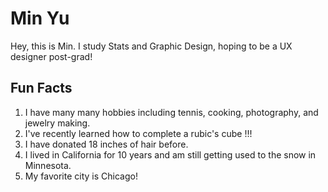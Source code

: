 # Min Yu

Hey, this is Min. I study Stats and Graphic Design, hoping to be a UX designer post-grad!

## Fun Facts
1. I have many many hobbies including tennis, cooking, photography, and jewelry making.
2. I've recently learned how to complete a rubic's cube !!!
3. I have donated 18 inches of hair before.
4. I lived in California for 10 years and am still getting used to the snow in Minnesota.
5. My favorite city is Chicago!
